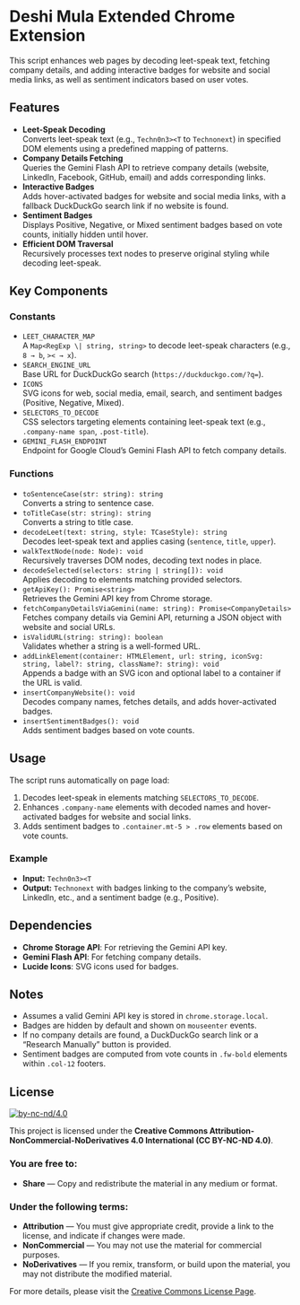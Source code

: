 # Deshi Mula Extended Chrome Extension

This script enhances web pages by decoding leet-speak text, fetching company details, and adding interactive badges for website and social media links, as well as sentiment indicators based on user votes.

## Features

- **Leet-Speak Decoding**  
  Converts leet-speak text (e.g., `Techn0n3><T` to `Technonext`) in specified DOM elements using a predefined mapping of patterns.
- **Company Details Fetching**  
  Queries the Gemini Flash API to retrieve company details (website, LinkedIn, Facebook, GitHub, email) and adds corresponding links.
- **Interactive Badges**  
  Adds hover-activated badges for website and social media links, with a fallback DuckDuckGo search link if no website is found.
- **Sentiment Badges**  
  Displays Positive, Negative, or Mixed sentiment badges based on vote counts, initially hidden until hover.
- **Efficient DOM Traversal**  
  Recursively processes text nodes to preserve original styling while decoding leet-speak.

## Key Components

### Constants

- `LEET_CHARACTER_MAP`  
  A `Map<RegExp \| string, string>` to decode leet-speak characters (e.g., `8 → b`, `>< → x`).
- `SEARCH_ENGINE_URL`  
  Base URL for DuckDuckGo search (`https://duckduckgo.com/?q=`).
- `ICONS`  
  SVG icons for web, social media, email, search, and sentiment badges (Positive, Negative, Mixed).
- `SELECTORS_TO_DECODE`  
  CSS selectors targeting elements containing leet-speak text (e.g., `.company-name span`, `.post-title`).
- `GEMINI_FLASH_ENDPOINT`  
  Endpoint for Google Cloud’s Gemini Flash API to fetch company details.

### Functions

- `toSentenceCase(str: string): string`  
  Converts a string to sentence case.
- `toTitleCase(str: string): string`  
  Converts a string to title case.
- `decodeLeet(text: string, style: TCaseStyle): string`  
  Decodes leet-speak text and applies casing (`sentence`, `title`, `upper`).
- `walkTextNode(node: Node): void`  
  Recursively traverses DOM nodes, decoding text nodes in place.
- `decodeSelected(selectors: string | string[]): void`  
  Applies decoding to elements matching provided selectors.
- `getApiKey(): Promise<string>`  
  Retrieves the Gemini API key from Chrome storage.
- `fetchCompanyDetailsViaGemini(name: string): Promise<CompanyDetails>`  
  Fetches company details via Gemini API, returning a JSON object with website and social URLs.
- `isValidURL(string: string): boolean`  
  Validates whether a string is a well-formed URL.
- `addLinkElement(container: HTMLElement, url: string, iconSvg: string, label?: string, className?: string): void`  
  Appends a badge with an SVG icon and optional label to a container if the URL is valid.
- `insertCompanyWebsite(): void`  
  Decodes company names, fetches details, and adds hover-activated badges.
- `insertSentimentBadges(): void`  
  Adds sentiment badges based on vote counts.

## Usage

The script runs automatically on page load:

1. Decodes leet-speak in elements matching `SELECTORS_TO_DECODE`.
2. Enhances `.company-name` elements with decoded names and hover-activated badges for website and social links.
3. Adds sentiment badges to `.container.mt-5 > .row` elements based on vote counts.

### Example

- **Input:** `Techn0n3><T`
- **Output:** `Technonext` with badges linking to the company’s website, LinkedIn, etc., and a sentiment badge (e.g., Positive).

## Dependencies

- **Chrome Storage API**: For retrieving the Gemini API key.
- **Gemini Flash API**: For fetching company details.
- **Lucide Icons**: SVG icons used for badges.

## Notes

- Assumes a valid Gemini API key is stored in `chrome.storage.local`.
- Badges are hidden by default and shown on `mouseenter` events.
- If no company details are found, a DuckDuckGo search link or a “Research Manually” button is provided.
- Sentiment badges are computed from vote counts in `.fw-bold` elements within `.col-12` footers.  

## License

[![by-nc-nd/4.0](https://licensebuttons.net/l/by-nc-nd/4.0/88x31.png)](https://creativecommons.org/licenses/by-nc-nd/4.0/)

This project is licensed under the **Creative Commons Attribution-NonCommercial-NoDerivatives 4.0 International (CC BY-NC-ND 4.0)**.

### You are free to:

- **Share** — Copy and redistribute the material in any medium or format.

### Under the following terms:

- **Attribution** — You must give appropriate credit, provide a link to the license, and indicate if changes were made.
- **NonCommercial** — You may not use the material for commercial purposes.
- **NoDerivatives** — If you remix, transform, or build upon the material, you may not distribute the modified material.

For more details, please visit the [Creative Commons License Page](https://creativecommons.org/licenses/by-nc-nd/4.0/).